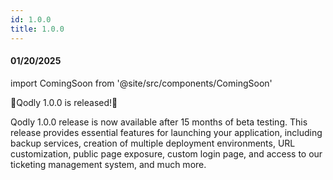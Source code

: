 ```yaml
---
id: 1.0.0
title: 1.0.0
---
```




#### 01/20/2025

import ComingSoon from '@site/src/components/ComingSoon'


🎉Qodly 1.0.0 is released!🎉

Qodly 1.0.0 release is now available after 15 months of beta testing. This release provides essential features for launching your application, including backup services, creation of multiple deployment environments, URL customization, public page exposure, custom login page, and access to our ticketing management system, and much more.